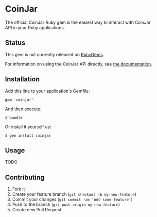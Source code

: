 # CoinJar

The official CoinJar Ruby gem is the easiest way to interact with CoinJar API in your Ruby applications.

## Status

This gem is not currently released on [RubyGems](http://rubygems.org/gems/coinjar).

For information on using the CoinJar API directly, see [the documentation](https://developer.coinjar.io/display/CD/CoinJar+API).

## Installation

Add this line to your application's Gemfile:

    gem 'coinjar'

And then execute:

    $ bundle

Or install it yourself as:

    $ gem install coinjar

## Usage

TODO

## Contributing

1. Fork it
2. Create your feature branch (`git checkout -b my-new-feature`)
3. Commit your changes (`git commit -am 'Add some feature'`)
4. Push to the branch (`git push origin my-new-feature`)
5. Create new Pull Request
